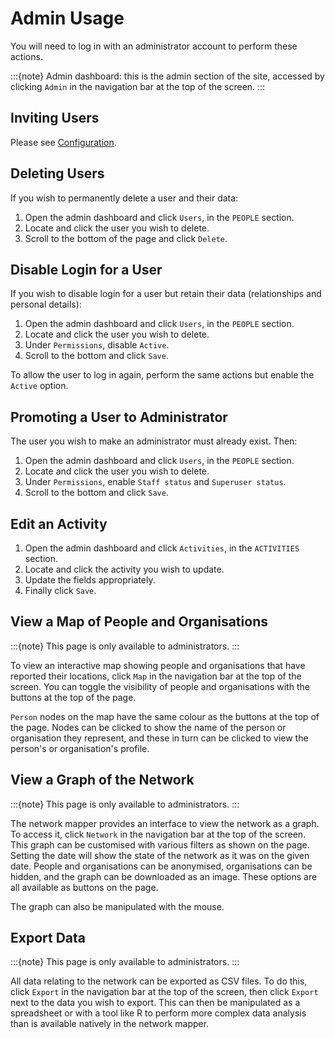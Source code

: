 # Admin Usage

You will need to log in with an administrator account to perform these actions.

:::{note}
Admin dashboard: this is the admin section of the site, accessed by clicking `Admin` in the navigation bar at the top of the screen.
:::

## Inviting Users

Please see [Configuration](configuration#inviting-users).

## Deleting Users

If you wish to permanently delete a user and their data:

1. Open the admin dashboard and click `Users`, in the `PEOPLE` section.
2. Locate and click the user you wish to delete.
3. Scroll to the bottom of the page and click `Delete`.

## Disable Login for a User

If you wish to disable login for a user but retain their data (relationships and personal details):

1. Open the admin dashboard and click `Users`, in the `PEOPLE` section.
2. Locate and click the user you wish to delete.
3. Under `Permissions`, disable `Active`.
4. Scroll to the bottom and click `Save`.

To allow the user to log in again, perform the same actions but enable the `Active` option.

## Promoting a User to Administrator

The user you wish to make an administrator must already exist. Then:

1. Open the admin dashboard and click `Users`, in the `PEOPLE` section.
2. Locate and click the user you wish to delete.
3. Under `Permissions`, enable `Staff status` and `Superuser status`.
4. Scroll to the bottom and click `Save`.

## Edit an Activity

1. Open the admin dashboard and click `Activities`, in the `ACTIVITIES` section.
2. Locate and click the activity you wish to update.
3. Update the fields appropriately.
4. Finally click `Save`.

## View a Map of People and Organisations

:::{note}
This page is only available to administrators.
:::

To view an interactive map showing people and organisations that have reported their locations, click `Map` in the navigation bar at the top of the screen. You can toggle the visibility of people and organisations with the buttons at the top of the page.

`Person` nodes on the map have the same colour as the buttons at the top of the page. Nodes can be clicked to show the name of the person or organisation they represent, and these in turn can be clicked to view the person's or organisation's profile.

## View a Graph of the Network

:::{note}
This page is only available to administrators.
:::

The network mapper provides an interface to view the network as a graph. To access it, click `Network` in the navigation bar at the top of the screen. This graph can be customised with various filters as shown on the page. Setting the date will show the state of the network as it was on the given date. People and organisations can be anonymised, organisations can be hidden, and the graph can be downloaded as an image. These options are all available as buttons on the page.

The graph can also be manipulated with the mouse.

## Export Data

:::{note}
This page is only available to administrators.
:::

All data relating to the network can be exported as CSV files. To do this, click `Export` in the navigation bar at the top of the screen, then click `Export` next to the data you wish to export. This can then be manipulated as a spreadsheet or with a tool like R to perform more complex data analysis than is available natively in the network mapper.
